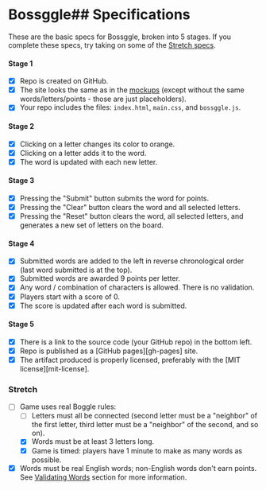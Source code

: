 # Bossggle## Specifications

These are the basic specs for Bossggle, broken into 5 stages. If you complete these specs, try taking on some of the [Stretch specs](#stretch).

#### Stage 1
- [X] Repo is created on GitHub.
- [X] The site looks the same as in the [mockups](#mockups) (except without the same words/letters/points - those are just placeholders).
- [X] Your repo includes the files: `index.html`, `main.css`, and `bossggle.js`.

#### Stage 2
- [X] Clicking on a letter changes its color to orange.
- [X] Clicking on a letter adds it to the word.
- [X] The word is updated with each new letter.

#### Stage 3
- [X] Pressing the "Submit" button submits the word for points.
- [X] Pressing the "Clear" button clears the word and all selected letters.
- [X] Pressing the "Reset" button clears the word, all selected letters, and generates a new set of letters on the board.

#### Stage 4
- [X] Submitted words are added to the left in reverse chronological order (last word submitted is at the top).
- [X] Submitted words are awarded 9 points per letter.
- [X] Any word / combination of characters is allowed. There is no validation.
- [X] Players start with a score of 0.
- [X] The score is updated after each word is submitted.

#### Stage 5
- [X] There is a link to the source code (your GitHub repo) in the bottom left.
- [X] Repo is published as a [GitHub pages][gh-pages] site.
- [X] The artifact produced is properly licensed, preferably with the [MIT license][mit-license].

### Stretch
- [ ] Game uses real Boggle rules:
  - [ ] Letters must all be connected (second letter must be a "neighbor" of the first letter, third letter must be a "neighbor" of the second, and so on).
  - [X] Words must be at least 3 letters long.
  - [x] Game is timed: players have 1 minute to make as many words as possible.
- [X] Words must be real English words; non-English words don't earn points. See [Validating Words](#validating-words) section for more information.
